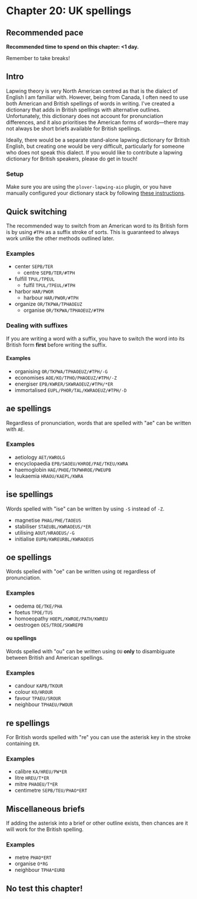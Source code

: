 # Chapter 20: UK spellings

## Recommended pace

**Recommended time to spend on this chapter: <1 day.**

Remember to take breaks!

## Intro

Lapwing theory is very North American centred as that is the dialect of English I am familiar with. However, being from Canada, I often need to use both American and British spellings of words in writing. I've created a dictionary that adds in British spellings with alternative outlines. Unfortunately, this dictionary does not account for pronunciation differences, and it also prioritises the American forms of words—there may not always be short briefs available for British spellings.

Ideally, there would be a separate stand-alone lapwing dictionary for British English, but creating one would be very difficult, particularly for someone who does not speak this dialect. If you would like to contribute a lapwing dictionary for British speakers, please do get in touch!

### Setup

Make sure you are using the <code>plover-lapwing-aio</code> plugin, or you have manually configured your dictionary stack by following [these instructions](Appendix-B.md).

## Quick switching

The recommended way to switch from an American word to its British form is by using `#TPH` as a suffix stroke of sorts. This is guaranteed to always work unlike the other methods outlined later.

### Examples

* center `SEPB/TER`
   * centre `SEPB/TER/#TPH`
* fulfill `TPUL/TPEUL`
   * fulfil `TPUL/TPEUL/#TPH`
* harbor `HAR/PWOR`
   * harbour `HAR/PWOR/#TPH`
*  organize `OR/TKPWA/TPHAOEUZ`
   * organise `OR/TKPWA/TPHAOEUZ/#TPH`

### Dealing with suffixes

If you are writing a word with a suffix, you have to switch the word into its British form **first** before writing the suffix.

#### Examples
* organising `OR/TKPWA/TPHAOEUZ/#TPH/-G`
* economises `AOE/KO/TPHO/PHAOEUZ/#TPH/-Z`
* energiser `EPB/KWRER/SKWRAOEUZ/#TPH/*ER`
* immortalised `EUPL/PHOR/TAL/KWRAOEUZ/#TPH/-D`

## ae spellings

Regardless of pronunciation, words that are spelled with "ae" can be written with `AE`.

### Examples

* aetiology `AET/KWROLG`
* encyclopaedia `EPB/SAOEU/KHROE/PAE/TKEU/KWRA` 
* haemoglobin `HAE/PHOE/TKPWHROE/PWEUPB`
* leukaemia `HRAOU/KAEPL/KWRA`


## ise spellings

Words spelled with "ise" can be written by using `-S` instead of `-Z`.

* magnetise `PHAG/PHE/TAOEUS`
* stabiliser `STAEUBL/KWRAOEUS/*ER`
* utilising `AOUT/HRAOEUS/-G`
* initialise `EUPB/KWREURBL/KWRAOEUS`

## oe spellings

Words spelled with "oe" can be written using `OE` regardless of pronunciation.

### Examples
* oedema `OE/TKE/PHA`
* foetus `TPOE/TUS`
* homoeopathy `HOEPL/KWROE/PATH/KWREU`
* oestrogen `OES/TROE/SKWREPB`

#### ou spellings

Words spelled with "ou" can be written using `OU` **only** to disambiguate between British and American spellings.

### Examples
* candour `KAPB/TKOUR`
* colour `KO/HROUR`
* favour `TPAEU/SROUR`
* neighbour `TPHAEU/PWOUR`

## re spellings

For British words spelled with "re" you can use the asterisk key in the stroke containing `ER`.

### Examples
* calibre `KA/HREU/PW*ER`
* litre `HREU/T*ER`
* mitre `PHAOEU/T*ER`
* centimetre `SEPB/TEU/PHAO*ERT`

## Miscellaneous briefs

If adding the asterisk into a brief or other outline exists, then chances are it will work for the British spelling.

### Examples
* metre `PHAO*ERT`
* organise `O*RG`
* neighbour `TPHA*EURB`

## No test this chapter!
